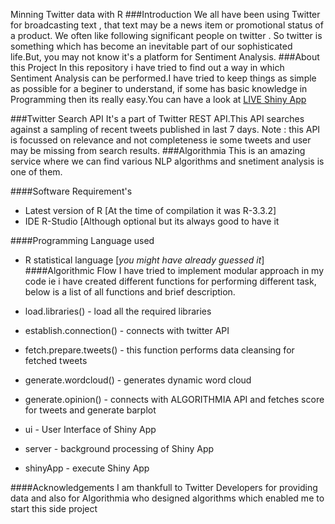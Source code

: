 Minning Twitter data with R
###Introduction
We all have been using Twitter for broadcasting text , that text may be a news item or promotional status of a product. We often like following significant people on twitter . So twitter is something which has become an inevitable part of our sophisticated life.But, you may not know it's a platform for Sentiment Analysis.
###About this Project
In this repository i have tried to find out a way in which Sentiment Analysis can be performed.I have tried to keep things as simple as possible for a beginer to understand, if some has basic knowledge in Programming then its really easy.You can have a look at [LIVE Shiny App](https://erjpsingh.shinyapps.io/opinion_analysis/)

###Twitter Search API
It's a part of Twitter REST API.This API searches against a sampling of recent tweets published in last 7 days.
Note : this API is focussed on relevance and not completeness ie some tweets and user may be missing from search results.
###Algorithmia 
This is an amazing  service where we can find various NLP algorithms and snetiment analysis is one of them.
	
####Software Requirement's
 * Latest version of R [At the time of compilation it was R-3.3.2]
 * IDE R-Studio [Although optional but its always good to have it
 
####Programming Language used
* R statistical language [_you might have already guessed it_]
####Algorithmic Flow
I have tried to implement modular approach in my code ie i have created different functions for performing different task, below is a list of all functions and brief description.

* load.libraries() - load all the required libraries
* establish.connection() - connects with twitter API 
* fetch.prepare.tweets() - this function performs data cleansing for fetched tweets
* generate.wordcloud() - generates dynamic word cloud 
* generate.opinion() - connects with ALGORITHMIA API and fetches score for tweets and generate barplot
* ui - User Interface of Shiny App
* server -  background processing of Shiny App
* shinyApp - execute Shiny App

####Acknowledgements
I am thankfull to Twitter Developers for providing data and also for Algorithmia who designed algorithms which enabled me to start this side project 

